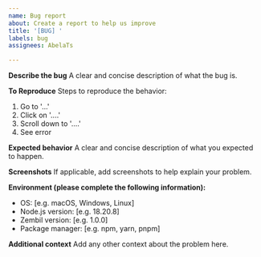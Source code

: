 ```yaml
---
name: Bug report
about: Create a report to help us improve
title: '[BUG] '
labels: bug
assignees: AbelaTs

---
```


**Describe the bug**
A clear and concise description of what the bug is.

**To Reproduce**
Steps to reproduce the behavior:
1. Go to '...'
2. Click on '....'
3. Scroll down to '....'
4. See error

**Expected behavior**
A clear and concise description of what you expected to happen.

**Screenshots**
If applicable, add screenshots to help explain your problem.

**Environment (please complete the following information):**
 - OS: [e.g. macOS, Windows, Linux]
 - Node.js version: [e.g. 18.20.8]
 - Zembil version: [e.g. 1.0.0]
 - Package manager: [e.g. npm, yarn, pnpm]

**Additional context**
Add any other context about the problem here.
